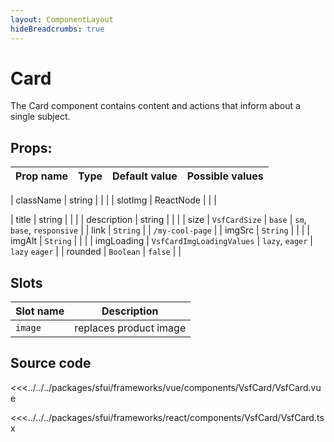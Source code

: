 ```yaml
---
layout: ComponentLayout
hideBreadcrumbs: true
---
```

# Card

The Card component contains content and actions that inform about a single subject.

<Generate style="height: 900px" />

## Props:

| Prop name   | Type      | Default value | Possible values                        |
| ----------- |-----------| ------------- | -------------------------------------- |
<!-- react -->
| className   | string    |             |                                          |
| slotImg     | ReactNode |             |                                          |
<!-- end react -->
| title       | string    |             |                                          |
| description       | string    |             |                                          |
| size      | `VsfCardSize`    | `base`        | `sm`, `base`, `responsive`                 |
| link      | `String`            |               | `/my-cool-page`                    |
| imgSrc  | `String`           |               |                                    |
| imgAlt      | `String`           |               |                                    |
| imgLoading   | `VsfCardImgLoadingValues`           |  `lazy`, `eager`             |  `lazy` `eager`          |
| rounded     | `Boolean`           |     `false`          |                                    |

<!-- vue -->
## Slots

| Slot name     |            Description                                     |
| ------------- | :--------------------------------------------------------: |
| `image`       | replaces product image                                     |
<!-- end vue -->

## Source code

<!-- vue -->
<<<../../../packages/sfui/frameworks/vue/components/VsfCard/VsfCard.vue
<!-- end vue -->
<!-- react -->
<<<../../../packages/sfui/frameworks/react/components/VsfCard/VsfCard.tsx
<!-- end react -->
